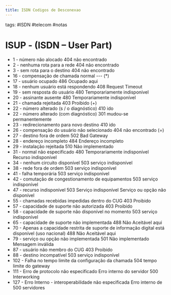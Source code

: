 ```yaml
---
title: ISDN Codigos de Desconexao
---
```

tags: #ISDN  #telecom #notas

# ISUP - (ISDN – User Part)

- 1 - número não alocado 404 não encontrado
- 2 - nenhuma rota para a rede 404 não encontrado
- 3 - sem rota para o destino 404 não encontrado
- 16 - compensação de chamada normal --- (*)
- 17 - usuário ocupado 486 Ocupado aqui
- 18 - nenhum usuário está respondendo 408 Request Timeout
- 19 - sem resposta do usuário 480 Temporariamente indisponível
- 20 - assinante ausente 480 Temporariamente indisponível
- 21 - chamada rejeitada 403 Proibido (+)
- 22 - número alterado (s / o diagnóstico) 410 ido
- 22 - número alterado (com diagnóstico) 301 mudou-se permanentemente
- 23 - redirecionamento para novo destino  410 ido
- 26 - compensação do usuário não selecionado 404 não encontrado (=)
- 27 - destino fora de ordem 502 Bad Gateway
- 28 - endereço incompleto 484 Endereço incompleto
- 29 - instalação rejeitada 510 Não implementado
- 31 - normal não especificado 480 Temporariamente indisponível Recurso indisponível
- 34 - nenhum circuito disponível 503 serviço indisponível
- 38 - rede fora de ordem 503 serviço indisponível
- 41 - falha temporária 503 serviço indisponível
- 42 - comutação de congestionamento de equipamentos 503 serviço indisponível
- 47 - recurso indisponível  503 Serviço indisponível Serviço ou opção não disponível
- 55 - chamadas recebidas impedidas dentro do CUG 403 Proibido
- 57 - capacidade de suporte não autorizada 403 Proibido
- 58 - capacidade de suporte não disponível no momento 503 serviço indisponível
- 65 - capacidade de suporte não implementada 488 Não Aceitável aqui
- 70 - Apenas a capacidade restrita de suporte de informação digital está disponível (uso nacional) 488 Não Aceitável aqui
- 79 - serviço ou opção não implementada 501 Não implementado Mensagem inválida  
- 87 - usuário não membro do CUG 403 Proibido
- 88 - destino incompatível 503 serviço indisponível    
- 102 - Falha no tempo limite da configuração da chamada 504 tempo limite do gateway
- 111 - Erro de protocolo não especificado Erro interno do servidor 500 Interworking
- 127 - Erro Interno - interoperabilidade não especificada Erro interno de 500 servidores